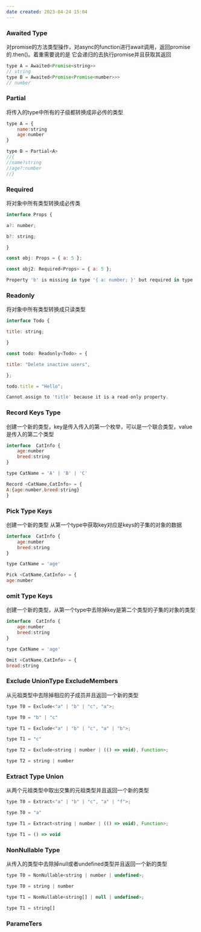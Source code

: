 ```yaml
---
date created: 2023-04-24 15:04
---
```


### Awaited Type
对promise的方法类型操作，对async的function进行await调用，返回promise的.then()。着重需要说的是 它会递归的去执行promise并且获取其返回

```js
type A = Awaited<Promise<string>>
// string
type B = Awaited<Promise<Promise<number>>>
// number
```

### Partial 
将传入的type中所有的子级都转换成非必传的类型

```js
type A = {
	name:string 
	age:number
}

type B = Partial<A>
//{
//name?string 
//age?:number
//}

```

### Required
将对象中所有类型转换成必传类

```js
interface Props {

a?: number;

b?: string;

}

const obj: Props = { a: 5 };

const obj2: Required<Props> = { a: 5 };

Property 'b' is missing in type '{ a: number; }' but required in type 'Required<Props>'.
```

### Readonly
将对象中所有类型转换成只读类型

```js
interface Todo {

title: string;

}

const todo: Readonly<Todo> = {

title: "Delete inactive users",

};

todo.title = "Hello";

Cannot assign to 'title' because it is a read-only property.
```

### Record Keys Type
创建一个新的类型，key是传入传入的第一个枚举，可以是一个联合类型，value是传入的第二个类型

```js
interface  CatInfo {
	age:number 
	breed:string 
}

type CatName = 'A' | 'B' | 'C'

Record <CatName,CatInfo> = {
A:{age:number,breed:string}
}
```

### Pick Type Keys
创建一个新的类型 从第一个type中获取key对应是keys的子集的对象的数据
```js
interface  CatInfo {
	age:number 
	breed:string 
}

type CatName = 'age'

Pick <CatName,CatInfo> = {
age:number
```

### omit Type Keys
创建一个新的类型，从第一个type中去除掉key是第二个类型的子集的对象的类型
```js
interface  CatInfo {
	age:number 
	breed:string 
}

type CatName = 'age'

Omit <CatName,CatInfo> = {
bread:string
```

### Exclude UnionType ExcludeMembers
从元祖类型中去除掉相应的子成员并且返回一个新的类型
```js
type T0 = Exclude<"a" | "b" | "c", "a">;

type T0 = "b" | "c"

type T1 = Exclude<"a" | "b" | "c", "a" | "b">;

type T1 = "c"

type T2 = Exclude<string | number | (() => void), Function>;

type T2 = string | number
```

### Extract Type Union
从两个元祖类型中取出交集的元祖类型并且返回一个新的类型
```js
type T0 = Extract<"a" | "b" | "c", "a" | "f">;

type T0 = "a"

type T1 = Extract<string | number | (() => void), Function>;

type T1 = () => void
```

### NonNullable Type
从传入的类型中去除掉null或者undefined类型并且返回一个新的类型
```js
type T0 = NonNullable<string | number | undefined>;

type T0 = string | number

type T1 = NonNullable<string[] | null | undefined>;

type T1 = string[]
```

### ParameTers 